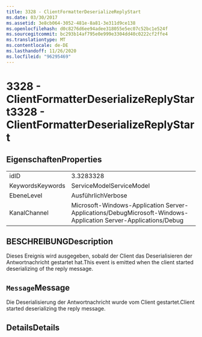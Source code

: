 ```yaml
---
title: 3328 - ClientFormatterDeserializeReplyStart
ms.date: 03/30/2017
ms.assetid: 3e8cb064-3052-481e-8a81-3e311d9ce138
ms.openlocfilehash: d0c8276d6ee94adee318055e5ec07c52bc1e524f
ms.sourcegitcommit: bc293b14af795e0e999e3304dd40c0222cf2ffe4
ms.translationtype: MT
ms.contentlocale: de-DE
ms.lasthandoff: 11/26/2020
ms.locfileid: "96295469"
---
```

# <a name="3328---clientformatterdeserializereplystart"></a><span data-ttu-id="d8049-102">3328 - ClientFormatterDeserializeReplyStart</span><span class="sxs-lookup"><span data-stu-id="d8049-102">3328 - ClientFormatterDeserializeReplyStart</span></span>

## <a name="properties"></a><span data-ttu-id="d8049-103">Eigenschaften</span><span class="sxs-lookup"><span data-stu-id="d8049-103">Properties</span></span>  
  
|||  
|-|-|  
|<span data-ttu-id="d8049-104">id</span><span class="sxs-lookup"><span data-stu-id="d8049-104">ID</span></span>|<span data-ttu-id="d8049-105">3.328</span><span class="sxs-lookup"><span data-stu-id="d8049-105">3328</span></span>|  
|<span data-ttu-id="d8049-106">Keywords</span><span class="sxs-lookup"><span data-stu-id="d8049-106">Keywords</span></span>|<span data-ttu-id="d8049-107">ServiceModel</span><span class="sxs-lookup"><span data-stu-id="d8049-107">ServiceModel</span></span>|  
|<span data-ttu-id="d8049-108">Ebene</span><span class="sxs-lookup"><span data-stu-id="d8049-108">Level</span></span>|<span data-ttu-id="d8049-109">Ausführlich</span><span class="sxs-lookup"><span data-stu-id="d8049-109">Verbose</span></span>|  
|<span data-ttu-id="d8049-110">Kanal</span><span class="sxs-lookup"><span data-stu-id="d8049-110">Channel</span></span>|<span data-ttu-id="d8049-111">Microsoft-Windows-Application Server-Applications/Debug</span><span class="sxs-lookup"><span data-stu-id="d8049-111">Microsoft-Windows-Application Server-Applications/Debug</span></span>|  
  
## <a name="description"></a><span data-ttu-id="d8049-112">BESCHREIBUNG</span><span class="sxs-lookup"><span data-stu-id="d8049-112">Description</span></span>  

 <span data-ttu-id="d8049-113">Dieses Ereignis wird ausgegeben, sobald der Client das Deserialisieren der Antwortnachricht gestartet hat.</span><span class="sxs-lookup"><span data-stu-id="d8049-113">This event is emitted when the client started deserializing of the reply message.</span></span>  
  
## <a name="message"></a><span data-ttu-id="d8049-114">`Message`</span><span class="sxs-lookup"><span data-stu-id="d8049-114">Message</span></span>  

 <span data-ttu-id="d8049-115">Die Deserialisierung der Antwortnachricht wurde vom Client gestartet.</span><span class="sxs-lookup"><span data-stu-id="d8049-115">Client started deserializing the reply message.</span></span>  
  
## <a name="details"></a><span data-ttu-id="d8049-116">Details</span><span class="sxs-lookup"><span data-stu-id="d8049-116">Details</span></span>
